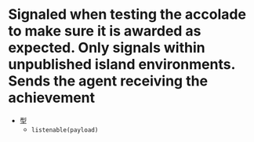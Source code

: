 # Signaled when testing the accolade to make sure it is awarded as expected. Only signals within unpublished island environments. Sends the agent receiving the achievement

- 型
  - `listenable(payload)`
